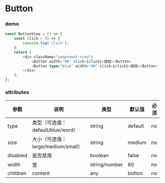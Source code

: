 # Button

### demo
```typescript jsx
const ButtonView = () => {
    const click = () => {
        console.log('click');
    };
    return (
        <div className="component-view">
            <Button width="90" click={click}>按钮</Button>
            <Button type="blue" width="90" click={click}>按钮</Button>
        </div>
    );
};
```

### attributes
| 参数     | 说明  | 类型    | 默认值  | 必须    |
| ------- | ---- | ------ | ------- | ------ |
| type    | 类型（可选值：default/blue/word） | string | default | no     |
| size   | 大小（可选值：large/medium/small） | string | medium | no |
| disabled   | 是否禁用 | boolean | false | no   |
| width   | 宽 | string/number | 80 | no   |
| children   | content | any | button | no   |
